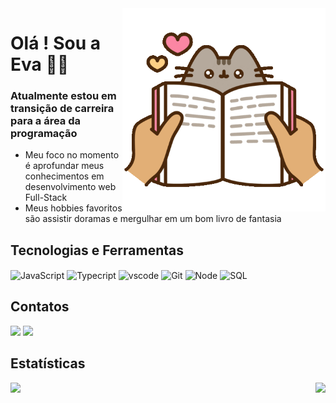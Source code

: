 <img src = "gifcat.gif" width = "325px" align = "right">

#  Olá ! Sou a Eva 🙋‍♀️
### Atualmente estou em transição de carreira para a área da programação

- Meu foco no momento é aprofundar meus conhecimentos em desenvolvimento web Full-Stack 
- Meus hobbies favoritos são assistir doramas e mergulhar em um bom livro de fantasia

## Tecnologias e Ferramentas

<div>
<img align="center" src = "https://cdn.jsdelivr.net/gh/devicons/devicon/icons/javascript/javascript-original.svg" 
title="JavaScript" alt="JavaScript" width="50" height="50"/>
<img align="center" src="https://cdn.jsdelivr.net/gh/devicons/devicon/icons/typescript/typescript-original.svg" 
title="TypeScript" alt="Typecript" width="50" height="50"/>
<img align="center" src="https://cdn.jsdelivr.net/gh/devicons/devicon/icons/vscode/vscode-original.svg" 
title="vscode" alt="vscode" width="50" height="50"/>
<img align="center"src= "https://cdn.jsdelivr.net/gh/devicons/devicon/icons/git/git-plain-wordmark.svg"
title="Git" alt="Git" width="50" height="50"/>
<img align="center"src="https://cdn.jsdelivr.net/gh/devicons/devicon/icons/nodejs/nodejs-plain-wordmark.svg"
title="Node" alt="Node" width="50" height="50"/>
<img align="center" src="https://cdn.jsdelivr.net/gh/devicons/devicon/icons/postgresql/postgresql-plain-wordmark.svg" 
title="SQL" alt="SQL" width="50" height="50"/>
 </div>

## Contatos

<div> 
<a href = "mailto:contato@alziralves1996@gmail.com"><img loading="lazy" src="https://img.shields.io/badge/Gmail-D14836?style=for-the-badge&logo=gmail&logoColor=white" target="_blank"></a>
<a href="https://www.linkedin.com/in/alzira-eva-cavalcanti-alves-a62b97135/" target="_blank"><img loading="lazy" src="https://img.shields.io/badge/-LinkedIn-%230077B5?style=for-the-badge&logo=linkedin&logoColor=white" target="_blank"></a>   
</div>

## Estatísticas  

<a href="https://github.com/AlziraEva">
  <img height=180 align="left" src="https://github-readme-stats.vercel.app/api?username=AlziraEva&show_icons=true&theme=radical" />
</a>
<a href="https://github.com/AlziraEva">
  <img height=160 align="right" src="https://github-readme-stats.vercel.app/api/top-langs?username=AlziraEva&layout=compact&langs_count=8&card_width=320&theme=radical" />
</a>
